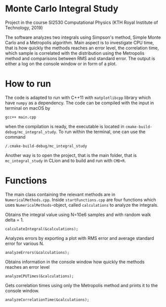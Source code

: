 # Monte Carlo Integral Study

Project in the course SI2530 Computational Physics (KTH Royal Institute of Technology, 2019)


The software analyzes two integrals using Simpson's method, Simple Monte Carlo and a Metropolis algorithm. 
Main aspect is to investigate CPU time, that is how quickly the methods reaches an error level, the correlation time,
which sample is correlated with the distribution using the Metropolis method and comparisons between RMS and standard
error. The output is either a log on the console window or in form of a plot.

# How to run

The code is adapted to run with C++11 with ```matplotlibcpp``` library which have ```numpy``` as a dependency. The code
can be compiled with the input in terminal on macOS by

    gcc++ main.cpp
 
 when the compilation is ready, the executable is located in ```cmake-build-debug/mc_integral_study```. To run within
 the terminal, one can use the command
 
    /.cmake-build-debug/mc_integral_study
    
 Another way is to open the project, that is the main folder, that is ```mc_integral_study``` in CLion and to build
 and run with ```CMD+R```.
 

# Functions

The main class containing the relevant methods are in ```NumericalMethods.cpp```. Inside ```startFunctions.cpp``` are
four functions which uses ```NumericalMethods```-object, called ```calculations``` to analyze the integrals.

Obtains the integral value using N=10e6 samples and with random walk delta = 1.

    calculateIntegral(&calculations);

Analyzes errors by exporting a plot with RMS error and average standard error for various N.
   
    analyzeErrors(&calculations);

Obtains information in the console window how quickly the methods reaches an error level

    analyzeCPUTimes(&calculations);

Gets correlation times using only the Metropolis method and prints it to the console window. 

    analyzeCorrelationTime(&calculations);
    
